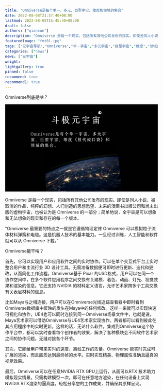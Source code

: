 ```yaml
---
title: "Omniverse是每个单一、多元、巨型宇宙、维度和领域的集合"
date: 2022-08-08T21:57:40+08:00
lastmod: 2022-08-08T16:45:40+08:00
draft: false
authors: ["qianxun"]
description: "Omniverse 是每一个现实，包括所有其他公司发布的现实。即使是同人小说、被取消的作品、纯粹的幻想、人们创造的思想愿望、未来的漫画书出版公司和尚未出版的虚构宇宙，也被认为是 Omniverse 的一部分；简单地说，全宇宙是可以想象和无法想象的现实和存在的每一个版本。"
featuredImage: "fmt01.jpg"
tags: ["元宇宙导航","Omniverse","单一宇宙","多元宇宙","巨型宇宙","维度","领域的集合"]
categories: ["news"]
news: ["元宇宙"]
weight: 
lightgallery: true
pinned: false
recommend: true
recommend1: true
---
```


Omniverse到底是啥？

![](fmt01.jpg)



Omniverse 是每一个现实，包括所有其他公司发布的现实。即使是同人小说、被取消的作品、纯粹的幻想、人们创造的思想愿望、未来的漫画书出版公司和尚未出版的虚构宇宙，也被认为是 Omniverse 的一部分；简单地说，全宇宙是可以想象和无法想象的现实和存在的每一个版本。

“Omniverse 最重要的特点之一就是它遵循物理定律 Omniverse 可以模拟粒子流体材料弹簧和电缆。这是机器人技术的基本能力。一旦经过训练，人工智能和软件就可以从 Omniverse 下载。”

Omniverse能干啥？

首先，它可以实现用户和应用软件之间的实时协作。可以在单个交互式平台上实时整合用户和主流行业 3D 设计工具。无需准备数据便可即时进行更新、迭代和更改，从而简化工作流程。Omniverse基于 Pixar 的USD格式，用户可以在同一个协作空间中，在多个软件应用程序之间交换有关建模、着色、动画、灯光、视觉效果和渲染的信息。它还支持 NVIDIA 的材料定义语言，允许艺术家跨多个工具交换有关表层材料的信息。

比如Maya与之相连接，用户可以在Omniverse光线追踪查看器中即时看到Omniverse数据库中反映的发生在Maya中的任何修改。这样一来就可以实现快速可视化和协作，UE4也可以同时连接到同一Omniverse场景文件中，也就是说，Maya艺术家可以借助Omniverse与UE4艺术家实现协作，两者都可以看到彼此在其应用程序中的实时更新。这样的话，无论什么软件，集成到Omniverse这个协作平台中，都可以实时查看每个创作者的效果，解决了各种模块会不同软件艺术家之间的协作问题，无缝对接各个环节。

其次，它能给用户带来实时的速度，离线工作的质量。Omniverse 能实时完成可扩展的渲染，而且画质达到最终帧的水平。实时实现精美、物理属性准确且逼真的视觉效果。

最后，Omniverse可以在任意NVIDIA RTX GPU上运行，从而可以RTX 技术助力模拟现实情景。只需构建模型一次，即可在任意地方渲染，在任何设备上实现NVIDIA RTX渲染的逼真度。轻松分享您的工作成果，并确保其原样呈现。